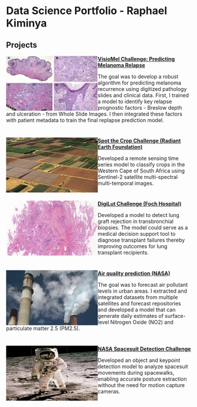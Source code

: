 # Data Science Portfolio - Raphael Kiminya

## Projects

<img align="left" width="250" height="150" src="images/melanoma.jpg"> **[VisioMel Challenge: Predicting Melanoma Relapse](https://drivendata.co/blog/visiomel-melanoma-winners)**

The goal was to develop a robust algorithm for predicting melanoma recurrence using digitized pathology slides and clinical data. First, I trained a model to identify key relapse prognostic factors - Breslow depth and ulceration - from Whole Slide Images. I then integrated these factors with patient metadata to train the final replapse prediction model.

#
#
<img align="left" width="250" height="150" src="images/sentinel.jpg"> **[Spot the Crop Challenge (Radiant Earth Foundation)](https://medium.com/radiant-earth-insights/data-challenge-winner-q-a-with-raphael-kiminya-bda56c54fe3e)**

Developed a remote sensing time series model to classify crops in the Western Cape of South Africa using Sentinel-2 satellite multi-spectral multi-temporal images.

#
#
<img align="left" width="250" height="150" src="images/digilut.png"> **[DigiLut Challenge (Foch Hospital)](https://github.com/kiminya-raphael/Digilut-Challenge/)**

Developed a model to detect lung graft rejection in transbronchial biopsies. The model could serve as a medical decision support tool to diagnose transplant failures thereby improving outcomes for lung transplant recipients.

#

<img align="left" width="250" height="150" src="images/air_quality.jpg"> **[Air quality prediction (NASA)](https://drivendata.co/blog/nasa-airathon-winners)**

The goal was to forecast air pollutant levels in urban areas. I extracted and integrated datasets from multiple satellites and forecast repositories and developed a model that can generate daily estimates of surface-level Nitrogen Oxide (NO2) and particulate matter 2.5 (PM2.5).

#
<img align="left" width="250" height="150" src="images/spacesuit.jpg"> **[NASA Spacesuit Detection Challenge](https://www.topcoder.com/challenges/116fc3d9-a4e0-4a93-8ef1-a075ae16ee88?tab=details)**

Developed an object and keypoint detection model to analyze spacesuit movements during spacewalks, enabling accurate posture extraction without the need for motion capture cameras.

#




